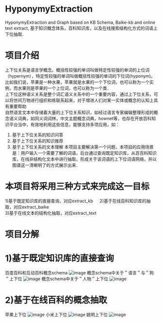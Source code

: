 # HyponymyExtraction
HyponymyExtraction and Graph based on KB Schema, Baike-kb and online text extract, 基于知识概念体系，百科知识库，以及在线搜索结构化方式的词语上下位抽取．
# 项目介绍
上下位关系是语言学概念。概括性较强的单词叫做特定性较强的单词的上位词（hypernym），特定性较强的单词叫做概括性较强的单词的下位词(hyponym)。比如我们说，苹果是一种水果，苹果就是水果的一个下位词，也可以称为一个实例，而水果则是苹果的一个上位词，也可以称为一个类．  
上下位这种语义关系是整个词汇语义关系中的一个重要内容，通过上下位关系，可以将世间万物进行组织和练联系起来，对于增进人们对某一实体或概念的认知上具有重要帮助  
自然语言文本中存储着大量的上下位关系知识，如经过语言专家编辑整理形成的概念语义词典，如同义词词林，中文主题概念词典，hownet等，也存在开放百科知识平台当中，有效地利用这些信息，能够支持多项应用，如：
1) 基于上下位关系的知识问答
2) 基于上下位关系的知识推荐
3) 基于上下位关系的文本理解
本项目主要解决第一个问题，本项目的应用场景是：用户输入一个需要了解的词语，后台通过查询既定知识库，从百百科知识库，在线非结构化文本中进行抽取，形成关于该词语的上下位词语网络，并以图谱这一清晰明了的方式展示出来．

# 本项目将采用三种方式来完成这一目标
1)基于既定知识库的直接查询，对应extract_kb  　
2)基于在线百科知识库的抽取，对应extract_baike  
3)基于在线文本的结构化抽取，对应extract_text  

# 项目分解

# 1)基于既定知识库的直接查询
百度百科和互动百科概念schema
![image](https://github.com/liuhuanyong/HyponymyExtraction/blob/master/image/concept-baike.png)
概念schema中关于＂语言＂与＂狗＂上下位
![image](https://github.com/liuhuanyong/HyponymyExtraction/blob/master/image/concept-language.png)
概念schema中关于＂人物＂上下位
![image](https://github.com/liuhuanyong/HyponymyExtraction/blob/master/image/concept-renwu.png)


# 2)基于在线百科的概念抽取
苹果上下位
![image](https://github.com/liuhuanyong/HyponymyExtraction/blob/master/image/kb_apple.png)
小米上下位
![image](https://github.com/liuhuanyong/HyponymyExtraction/blob/master/image/kb-xiaomi.png)
姚明上下位
![image](https://github.com/liuhuanyong/HyponymyExtraction/blob/master/image/kb-yaoming.png)

